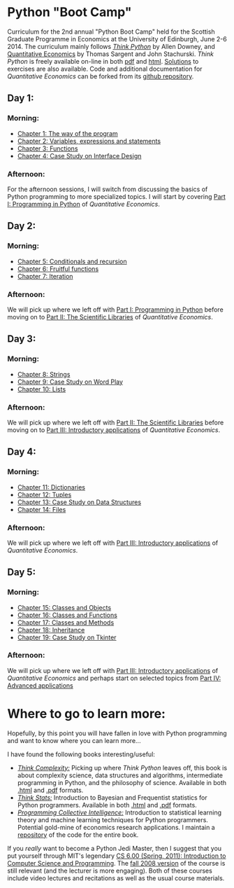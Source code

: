 # Python "Boot Camp"

Curriculum for the 2nd annual "Python Boot Camp" held for the Scottish Graduate Programme in Economics at the University of Edinburgh, June 2-6 2014. The curriculum mainly follows [*Think Python*](http://www.greenteapress.com/thinkpython/) by Allen Downey, and [Quantitative Economics](http://quant-econ.net/) by Thomas Sargent and John Stachurski. *Think Python* is freely available on-line in both [pdf](http://www.greenteapress.com/thinkpython/thinkpython.pdf) and [html](http://www.greenteapress.com/thinkpython/html/index.html). [Solutions](http://www.greenteapress.com/thinkpython/code/) to exercises are also available. Code and additional documentation for *Quantitative Economics* can be forked from its [github repository](https://github.com/jstac/quant-econ).

## Day 1:

### Morning:
* [Chapter 1: The way of the program](http://www.greenteapress.com/thinkpython/html/thinkpython002.html)
* [Chapter 2: Variables, expressions and statements](http://www.greenteapress.com/thinkpython/html/thinkpython003.html)
* [Chapter 3: Functions](http://www.greenteapress.com/thinkpython/html/thinkpython004.html)
* [Chapter 4: Case Study on Interface Design](http://www.greenteapress.com/thinkpython/html/thinkpython005.html) 

### Afternoon:
For the afternoon sessions, I will switch from discussing the basics of Python programming to more specialized topics.  I will start by covering [Part I: Programming in Python](http://quant-econ.net/learning_python.html) of *Quantitative Economics*.

## Day 2:

### Morning:
* [Chapter 5: Conditionals and recursion](http://www.greenteapress.com/thinkpython/html/thinkpython006.html)
* [Chapter 6: Fruitful functions](http://www.greenteapress.com/thinkpython/html/thinkpython007.html)
* [Chapter 7: Iteration](http://www.greenteapress.com/thinkpython/html/thinkpython008.html)

### Afternoon:
We will pick up where we left off with [Part I: Programming in Python](http://quant-econ.net/learning_python.html) before moving on to [Part II: The Scientific Libraries](http://quant-econ.net/scientific_python.html) of *Quantitative Economics*.

## Day 3:

### Morning:
* [Chapter 8: Strings](http://www.greenteapress.com/thinkpython/html/thinkpython009.html)
* [Chapter 9: Case Study on Word Play](http://www.greenteapress.com/thinkpython/html/thinkpython010.html)
* [Chapter 10: Lists](http://www.greenteapress.com/thinkpython/html/thinkpython011.html)

### Afternoon:
We will pick up where we left off with [Part II: The Scientific Libraries](http://quant-econ.net/scientific_python.html) before moving on to [Part III: Introductory applications](http://quant-econ.net/introductory_applications.html) of *Quantitative Economics*.

## Day 4:

### Morning:
* [Chapter 11: Dictionaries](http://www.greenteapress.com/thinkpython/html/thinkpython012.html)
* [Chapter 12: Tuples](http://www.greenteapress.com/thinkpython/html/thinkpython013.html)
* [Chapter 13: Case Study on Data Structures](http://www.greenteapress.com/thinkpython/html/thinkpython014.html)
* [Chapter 14: Files](http://www.greenteapress.com/thinkpython/html/thinkpython015.html)

### Afternoon:
We will pick up where we left off with [Part III: Introductory applications](http://quant-econ.net/introductory_applications.html) of *Quantitative Economics*.
 
## Day 5:

### Morning:
* [Chapter 15: Classes and Objects](http://www.greenteapress.com/thinkpython/html/thinkpython016.html)
* [Chapter 16: Classes and Functions](http://www.greenteapress.com/thinkpython/html/thinkpython017.html)
* [Chapter 17: Classes and Methods](http://www.greenteapress.com/thinkpython/html/thinkpython018.html)
* [Chapter 18: Inheritance](http://www.greenteapress.com/thinkpython/html/thinkpython019.html)
* [Chapter 19: Case Study on Tkinter](http://www.greenteapress.com/thinkpython/html/thinkpython020.html)

### Afternoon:
We will pick up where we left off with [Part III: Introductory applications](http://quant-econ.net/introductory_applications.html) of *Quantitative Economics* and perhaps start on selected topics from [Part IV: Advanced applications](http://quant-econ.net/main_applications.html)

# Where to go to learn more:

Hopefully, by this point you will have fallen in love with Python programming and want to know where you can learn more...

I have found the following books interesting/useful:

* [*Think Complexity:*](http://www.greenteapress.com/compmod/) Picking up where *Think Python* leaves off, this book is about complexity science, data structures and algorithms, intermediate programming in Python, and the philosophy of science. Available in both [.html](http://www.greenteapress.com/compmod/html/index.html) and [.pdf](http://www.greenteapress.com/compmod/) formats.
* [*Think Stats:*](http://www.greenteapress.com/thinkstats/html/) Introduction to Bayesian and Frequentist statistics for Python programmers.  Available in both [.html](http://www.greenteapress.com/thinkstats/html/index.html) and [.pdf](http://greenteapress.com/thinkstats/thinkstats.pdf) formats.
* [*Programming Collective Intelligence:*](http://shop.oreilly.com/product/9780596529321.do) Introduction to statistical learning theory and machine learning techniques for Python programmers. Potential gold-mine of economics research applications. I maintain a [repository](https://github.com/davidrpugh/programming-collective-intelligence-code) of the code for the entire book.

If you *really* want to become a Python Jedi Master, then I suggest that you put yourself through MIT's legendary [CS 6.00 (Spring, 2011): Introduction to Computer Science and Programming](http://ocw.mit.edu/courses/electrical-engineering-and-computer-science/6-00sc-introduction-to-computer-science-and-programming-spring-2011/). The [fall 2008 version](http://ocw.mit.edu/courses/electrical-engineering-and-computer-science/6-00-introduction-to-computer-science-and-programming-fall-2008/) of the course is still relevant (and the lecturer is more engaging).  Both of these courses include video lectures and recitations as well as the usual course materials.